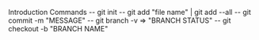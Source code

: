 Introduction Commands
-- git init
-- git  add "file name" | git add --all
-- git commit -m "MESSAGE"
-- git branch -v => "BRANCH STATUS"
-- git checkout -b "BRANCH NAME"